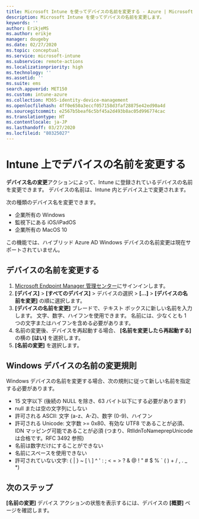 ```yaml
---
title: Microsoft Intune を使ってデバイスの名前を変更する - Azure | Microsoft Docs
description: Microsoft Intune を使ってデバイスの名前を変更します。
keywords: ''
author: ErikjeMS
ms.author: erikje
manager: dougeby
ms.date: 02/27/2020
ms.topic: conceptual
ms.service: microsoft-intune
ms.subservice: remote-actions
ms.localizationpriority: high
ms.technology: ''
ms.assetid: ''
ms.suite: ems
search.appverid: MET150
ms.custom: intune-azure
ms.collection: M365-identity-device-management
ms.openlocfilehash: 4ff0e650a3eccf057158d3faf28875e42ed90a4d
ms.sourcegitcommit: e2567b5beaf6c5bf45a2d493b8ac05d996774cac
ms.translationtype: HT
ms.contentlocale: ja-JP
ms.lasthandoff: 03/27/2020
ms.locfileid: "80325027"
---
```

# <a name="rename-a-device-in-intune"></a>Intune 上でデバイスの名前を変更する

**デバイス名の変更**アクションによって、Intune に登録されているデバイスの名前を変更できます。 デバイスの名前は、Intune 内とデバイス上で変更されます。

次の種類のデバイス名を変更できます。
- 企業所有の Windows 
- 監視下にある iOS/iPadOS
- 企業所有の MacOS 10

この機能では、ハイブリッド Azure AD Windows デバイスの名前変更は現在サポートされていません。

## <a name="rename-a-device"></a>デバイスの名前を変更する

1. [Microsoft Endpoint Manager 管理センター](https://go.microsoft.com/fwlink/?linkid=2109431)にサインインします。
3. **[デバイス]**  >  **[すべてのデバイス]** > デバイスの選択 > **[...]**  >  **[デバイスの名前を変更]** の順に選択します。
4. **[デバイスの名前を変更]** ブレードで、テキスト ボックスに新しい名前を入力します。 文字、数字、ハイフンを使用できます。 名前には、少なくとも 1 つの文字またはハイフンを含める必要があります。
5. 名前の変更後、デバイスを再起動する場合、 **[名前を変更したら再起動する]** の横の **[はい]** を選択します。
6. **[名前の変更]** を選択します。

## <a name="windows-device-rename-rules"></a>Windows デバイスの名前の変更規則
Windows デバイスの名前を変更する場合、次の規則に従って新しい名前を指定する必要があります。
- 15 文字以下 (後続の NULL を除き、63 バイト以下にする必要があります)
- null または空の文字列にしない
- 許可される ASCII: 文字 (a-z、A-Z)、数字 (0-9)、ハイフン
- 許可される Unicode: 文字数 >= 0x80、有効な UTF8 であることが必須、IDN マッピング可能であることが必須 (つまり、RtlIdnToNameprepUnicode は合格です。RFC 3492 参照)
- 名前は数字だけにすることができない
- 名前にスペースを使用できない
- 許可されていない文字: { | } ~ [ \ ] ^ ' : ; < = > ? & @ ! " # $ % ` ( ) + / , . _ *)


## <a name="next-steps"></a>次のステップ

**[名前の変更]** デバイス アクションの状態を表示するには、デバイスの **[概要]** ページを確認します。
